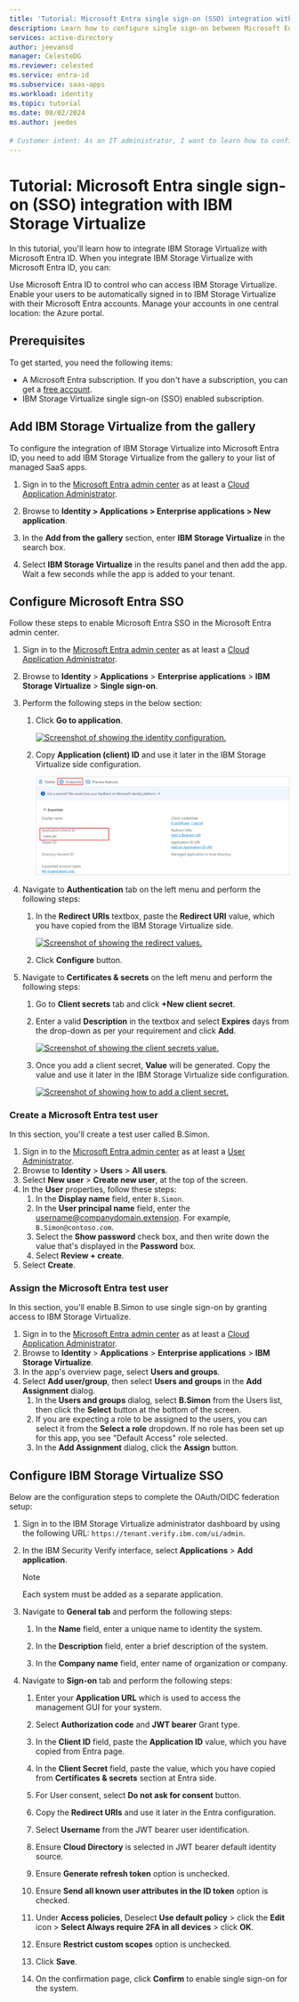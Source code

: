 ```yaml
---
title: 'Tutorial: Microsoft Entra single sign-on (SSO) integration with IBM Storage Virtualize'
description: Learn how to configure single sign-on between Microsoft Entra and IBM Storage Virtualize.
services: active-directory
author: jeevansd
manager: CelesteDG
ms.reviewer: celested
ms.service: entra-id
ms.subservice: saas-apps
ms.workload: identity
ms.topic: tutorial
ms.date: 08/02/2024
ms.author: jeedes

# Customer intent: As an IT administrator, I want to learn how to configure single sign-on between Microsoft Entra ID and IBM Storage Virtualize so that I can control who has access to IBM Storage Virtualize, enable automatic sign-in with Microsoft Entra accounts, and manage my accounts in one central location.
---
```


# Tutorial: Microsoft Entra single sign-on (SSO) integration with IBM Storage Virtualize

In this tutorial, you'll learn how to integrate IBM Storage Virtualize with Microsoft Entra ID. When you integrate IBM Storage Virtualize with Microsoft Entra ID, you can:

Use Microsoft Entra ID to control who can access IBM Storage Virtualize.
Enable your users to be automatically signed in to IBM Storage Virtualize with their Microsoft Entra accounts.
Manage your accounts in one central location: the Azure portal.

## Prerequisites

To get started, you need the following items:

* A Microsoft Entra subscription. If you don't have a subscription, you can get a [free account](https://azure.microsoft.com/free/).
* IBM Storage Virtualize single sign-on (SSO) enabled subscription.

## Add IBM Storage Virtualize from the gallery

To configure the integration of IBM Storage Virtualize into Microsoft Entra ID, you need to add IBM Storage Virtualize from the gallery to your list of managed SaaS apps.

1. Sign in to the [Microsoft Entra admin center](https://entra.microsoft.com) as at least a [Cloud Application Administrator](~/identity/role-based-access-control/permissions-reference.md#cloud-application-administrator).

1. Browse to **Identity > Applications > Enterprise applications > New application**.

1. In the **Add from the gallery** section, enter **IBM Storage Virtualize** in the search box.

1. Select **IBM Storage Virtualize** in the results panel and then add the app. Wait a few seconds while the app is added to your tenant.

## Configure Microsoft Entra SSO

Follow these steps to enable Microsoft Entra SSO in the Microsoft Entra admin center.

1. Sign in to the [Microsoft Entra admin center](https://entra.microsoft.com) as at least a [Cloud Application Administrator](~/identity/role-based-access-control/permissions-reference.md#cloud-application-administrator).

1. Browse to **Identity** > **Applications** > **Enterprise applications** > **IBM Storage Virtualize** > **Single sign-on**.

1. Perform the following steps in the below section:

    1. Click **Go to application**.

        [![Screenshot of showing the identity configuration.](common/go-to-application.png)](common/go-to-application.png#lightbox)

    1. Copy **Application (client) ID** and use it later in the IBM Storage Virtualize side configuration.

        [![Screenshot of application client values.](common/application-id.png)](common/application-id.png#lightbox)
        
1. Navigate to **Authentication** tab on the left menu and perform the following steps:

    1. In the **Redirect URIs** textbox, paste the **Redirect URI** value, which you have copied from the IBM Storage Virtualize side.

        [![Screenshot of showing the redirect values.](common/redirect.png)](common/redirect.png#lightbox)

    1. Click **Configure** button.

1. Navigate to **Certificates & secrets** on the left menu and perform the following steps:

    1. Go to **Client secrets** tab and click **+New client secret**.
    1. Enter a valid **Description** in the textbox and select **Expires** days from the drop-down as per your requirement and click **Add**.

        [![Screenshot of showing the client secrets value.](common/client-secret.png)](common/client-secret.png#lightbox)

    1. Once you add a client secret, **Value** will be generated. Copy the value and use it later in the IBM Storage Virtualize side configuration.

        [![Screenshot of showing how to add a client secret.](common/client.png)](common/client.png#lightbox)

### Create a Microsoft Entra test user

In this section, you'll create a test user called B.Simon.

1. Sign in to the [Microsoft Entra admin center](https://entra.microsoft.com) as at least a [User Administrator](~/identity/role-based-access-control/permissions-reference.md#user-administrator).
1. Browse to **Identity** > **Users** > **All users**.
1. Select **New user** > **Create new user**, at the top of the screen.
1. In the **User** properties, follow these steps:
   1. In the **Display name** field, enter `B.Simon`.  
   1. In the **User principal name** field, enter the username@companydomain.extension. For example, `B.Simon@contoso.com`.
   1. Select the **Show password** check box, and then write down the value that's displayed in the **Password** box.
   1. Select **Review + create**.
1. Select **Create**.

### Assign the Microsoft Entra test user

In this section, you'll enable B.Simon to use single sign-on by granting access to IBM Storage Virtualize.

1. Sign in to the [Microsoft Entra admin center](https://entra.microsoft.com) as at least a [Cloud Application Administrator](~/identity/role-based-access-control/permissions-reference.md#cloud-application-administrator).
1. Browse to **Identity** > **Applications** > **Enterprise applications** > **IBM Storage Virtualize**.
1. In the app's overview page, select **Users and groups**.
1. Select **Add user/group**, then select **Users and groups** in the **Add Assignment** dialog.
   1. In the **Users and groups** dialog, select **B.Simon** from the Users list, then click the **Select** button at the bottom of the screen.
   1. If you are expecting a role to be assigned to the users, you can select it from the **Select a role** dropdown. If no role has been set up for this app, you see "Default Access" role selected.
   1. In the **Add Assignment** dialog, click the **Assign** button.

## Configure IBM Storage Virtualize SSO

Below are the configuration steps to complete the OAuth/OIDC federation setup:

1. Sign in to the IBM Storage Virtualize administrator dashboard by using the following URL:
`https://tenant.verify.ibm.com/ui/admin`.

1. In the IBM Security Verify interface, select **Applications**  > **Add application**.

    > [!Note]
    >  Each system must be added as a separate application.

1. Navigate to **General tab** and perform the following steps:

    1. In the **Name** field, enter a unique name to identity the system.

    1. In the **Description** field, enter a brief description of the system.

    1. In the **Company name** field, enter name of organization or company.

1. Navigate to **Sign-on** tab and perform the following steps:

    1. Enter your **Application URL** which is used to access the management GUI for your system.

    1. Select **Authorization code** and **JWT bearer** Grant type.

    1. In the **Client ID** field, paste the **Application ID** value, which you have copied from Entra page.

    1. In the **Client Secret** field, paste the value, which you have copied from **Certificates & secrets** section at Entra side.

    1. For User consent, select **Do not ask for consent** button.

    1. Copy the **Redirect URIs** and use it later in the Entra configuration.

    1. Select **Username** from the JWT bearer user identification.

    1. Ensure **Cloud Directory** is selected in JWT bearer default identity source.

    1. Ensure **Generate refresh token** option is unchecked.

    1. Ensure **Send all known user attributes in the ID token** option is checked.

    1. Under **Access policies**, Deselect **Use default policy** > click the **Edit** icon > **Select Always require 2FA in all devices** > click **OK**.

    1. Ensure **Restrict custom scopes** option is unchecked.

    1. Click **Save**.

    1. On the confirmation page, click **Confirm** to enable single sign-on for the system.
